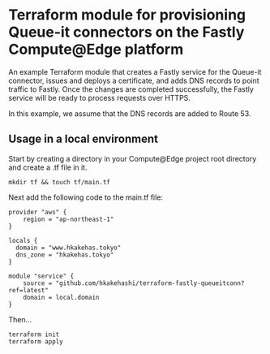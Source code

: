 # Terraform module for provisioning Queue-it connectors on the Fastly Compute@Edge platform

An example Terraform module that creates a Fastly service for the Queue-it connector, issues and deploys a certificate, and adds DNS records to point traffic to Fastly. Once the changes are completed successfully, the Fastly service will be ready to process requests over HTTPS.

In this example, we assume that the DNS records are added to Route 53.

## Usage in a local environment

Start by creating a directory in your Compute@Edge project root directory and create a .tf file in it.

```
mkdir tf && touch tf/main.tf
```

Next add the following code to the main.tf file:

```hcl
provider "aws" {
    region = "ap-northeast-1"
}

locals {
  domain = "www.hkakehas.tokyo"
  dns_zone = "hkakehas.tokyo"
}

module "service" {
    source = "github.com/hkakehashi/terraform-fastly-queueitconn?ref=latest"
    domain = local.domain
}
```

Then...

```
terraform init
terraform apply
```
